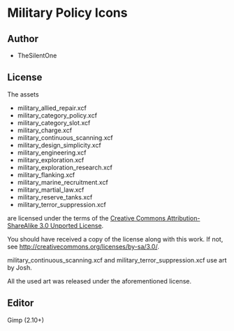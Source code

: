 Military Policy Icons
=====================

Author
------

* TheSilentOne

License
-------

The assets

* military_allied_repair.xcf
* military_category_policy.xcf
* military_category_slot.xcf
* military_charge.xcf
* military_continuous_scanning.xcf
* military_design_simplicity.xcf
* military_engineering.xcf
* military_exploration.xcf
* military_exploration_research.xcf
* military_flanking.xcf
* military_marine_recruitment.xcf
* military_martial_law.xcf
* military_reserve_tanks.xcf
* military_terror_suppression.xcf

are licensed under the terms of the
[Creative Commons Attribution-ShareAlike 3.0 Unported License](../../../COPYING).

You should have received a copy of the license along with this
work.  If not, see <http://creativecommons.org/licenses/by-sa/3.0/>.

military_continuous_scanning.xcf and
military_terror_suppression.xcf 
use art by Josh.

All the used art was released under the aforementioned license.



Editor
------

Gimp (2.10+)
